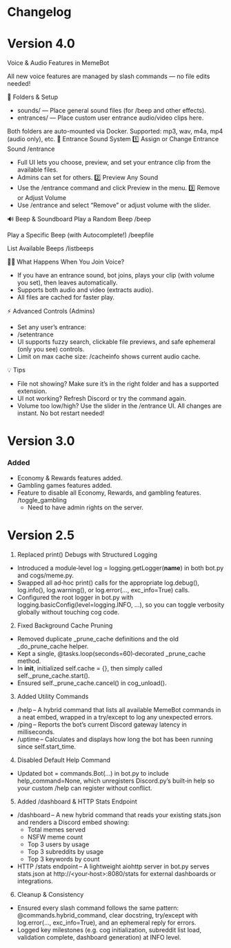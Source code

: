 # Changelog

# Version 4.0 #
Voice & Audio Features in MemeBot

All new voice features are managed by slash commands — no file edits needed! 

📂 Folders & Setup
- sounds/ — Place general sound files (for /beep and other effects).
- entrances/ — Place custom user entrance audio/video clips here.

Both folders are auto-mounted via Docker. Supported: mp3, wav, m4a, mp4 (audio only), etc.
🎤 Entrance Sound System
1️⃣ Assign or Change Entrance Sound
/entrance
- Full UI lets you choose, preview, and set your entrance clip from the available files.
- Admins can set for others.
2️⃣ Preview Any Sound
- Use the /entrance command and click Preview in the menu.
3️⃣ Remove or Adjust Volume
- Use /entrance and select “Remove” or adjust volume with the slider.

🔊 Beep & Soundboard
Play a Random Beep
/beep

Play a Specific Beep (with Autocomplete!)
/beepfile <filename>

List Available Beeps
/listbeeps

🏃‍♂️ What Happens When You Join Voice?
- If you have an entrance sound, bot joins, plays your clip (with volume you set), then leaves automatically.
- Supports both audio and video (extracts audio).
- All files are cached for faster play.

⚡ Advanced Controls (Admins)
- Set any user’s entrance:
- /setentrance <user> <filename>
- UI supports fuzzy search, clickable file previews, and safe ephemeral (only you see) controls.
- Limit on max cache size: /cacheinfo shows current audio cache.

💡 Tips
- File not showing? Make sure it’s in the right folder and has a supported extension.
- UI not working? Refresh Discord or try the command again.
- Volume too low/high? Use the slider in the /entrance UI.
All changes are instant. No bot restart needed!

# Version 3.0 #

### Added ### 
- Economy & Rewards features added.
- Gambling games features added.
- Feature to disable all Economy, Rewards, and gambling features. /toggle_gambling
	- Need to have admin rights on the server.

# Version 2.5 #

1. Replaced print() Debugs with Structured Logging
- Introduced a module‑level log = logging.getLogger(__name__) in both bot.py and cogs/meme.py.
- Swapped all ad‑hoc print() calls for the appropriate log.debug(), log.info(), log.warning(), or log.error(..., exc_info=True) calls.
- Configured the root logger in bot.py with logging.basicConfig(level=logging.INFO, …), so you can toggle verbosity globally without touching cog code.

2. Fixed Background Cache Pruning
- Removed duplicate _prune_cache definitions and the old _do_prune_cache helper.
- Kept a single, @tasks.loop(seconds=60)‑decorated _prune_cache method.
- In __init__, initialized self.cache = {}, then simply called self._prune_cache.start().
- Ensured self._prune_cache.cancel() in cog_unload().

3. Added Utility Commands
- /help – A hybrid command that lists all available MemeBot commands in a neat embed, wrapped in a try/except to log any unexpected errors.
- /ping – Reports the bot’s current Discord gateway latency in milliseconds.
- /uptime – Calculates and displays how long the bot has been running since self.start_time.

4. Disabled Default Help Command
- Updated bot = commands.Bot(...) in bot.py to include help_command=None, which unregisters Discord.py’s built‑in help so your custom /help can register without conflict.

5. Added /dashboard & HTTP Stats Endpoint
- /dashboard – A new hybrid command that reads your existing stats.json and renders a Discord embed showing:
	- Total memes served
	- NSFW meme count
	- Top 3 users by usage
	- Top 3 subreddits by usage
	- Top 3 keywords by count
- HTTP /stats endpoint – A lightweight aiohttp server in bot.py serves stats.json at http://<your‑host>:8080/stats for external dashboards or integrations.

6. Cleanup & Consistency
- Ensured every slash command follows the same pattern: @commands.hybrid_command, clear docstring, try/except with log.error(..., exc_info=True), and an ephemeral reply for errors.
- Logged key milestones (e.g. cog initialization, subreddit list load, validation complete, dashboard generation) at INFO level.
